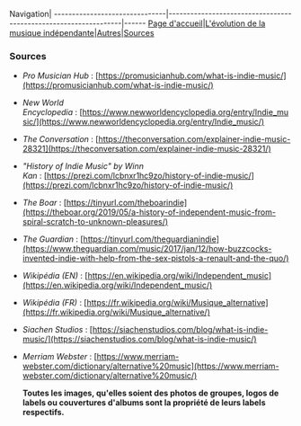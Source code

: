 Navigation|
-------------------------------|-----------------------------------------------------------------|------
[Page d'accueil](/indie-music/)|[L'évolution de la musique indépendante](./evolution)|[Autres](./autres)|[Sources](./sources)

### Sources

* *Pro Musician Hub* : [https://promusicianhub.com/what-is-indie-music/](https://promusicianhub.com/what-is-indie-music/)
* *New World Encyclopedia* : [https://www.newworldencyclopedia.org/entry/Indie_music/](https://www.newworldencyclopedia.org/entry/Indie_music/)
* *The Conversation* : [https://theconversation.com/explainer-indie-music-28321](https://theconversation.com/explainer-indie-music-28321/)
* *"History of Indie Music" by Winn Kan* : [https://prezi.com/lcbnxr1hc9zo/history-of-indie-music/](https://prezi.com/lcbnxr1hc9zo/history-of-indie-music/)
* *The Boar* : [https://tinyurl.com/theboarindie](https://theboar.org/2019/05/a-history-of-independent-music-from-spiral-scratch-to-unknown-pleasures/)
* *The Guardian* : [https://tinyurl.com/theguardianindie](https://www.theguardian.com/music/2017/jan/12/how-buzzcocks-invented-indie-with-help-from-the-sex-pistols-a-renault-and-the-quo/)
* *Wikipédia (EN)* : [https://en.wikipedia.org/wiki/Independent_music](https://en.wikipedia.org/wiki/Independent_music/)
* *Wikipédia (FR)* : [https://fr.wikipedia.org/wiki/Musique_alternative](https://fr.wikipedia.org/wiki/Musique_alternative/)
* *Siachen Studios* : [https://siachenstudios.com/blog/what-is-indie-music/](https://siachenstudios.com/blog/what-is-indie-music/)
* *Merriam Webster* : [https://www.merriam-webster.com/dictionary/alternative%20music](https://www.merriam-webster.com/dictionary/alternative%20music/)



    **Toutes les images, qu'elles soient des photos de groupes, logos de labels ou couvertures d'albums sont la propriété de leurs labels respectifs.**
